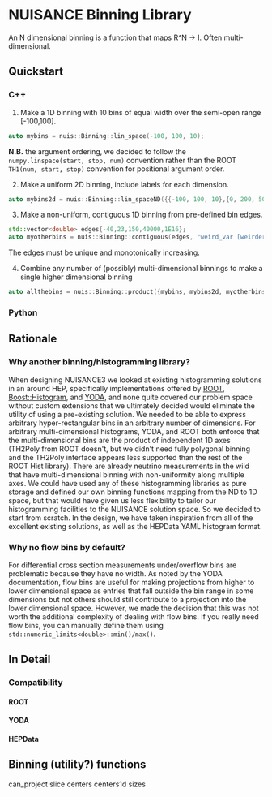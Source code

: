 # NUISANCE Binning Library

An N dimensional binning is a function that maps R^N -> I. Often multi-dimensional.

## Quickstart

### C++

1) Make a 1D binning with 10 bins of equal width over the semi-open range [-100,100].

```c++
auto mybins = nuis::Binning::lin_space(-100, 100, 10);
```

**N.B.** the argument ordering, we decided to follow the `numpy.linspace(start, stop, num)` convention rather than the ROOT `TH1(num, start, stop)` convention for positional argument order.

2) Make a uniform 2D binning, include labels for each dimension.

```c++
auto mybins2d = nuis::Binning::lin_spaceND({{-100, 100, 10},{0, 200, 50}}, {"x [xunits]", "y [yunits]"});
```

3) Make a non-uniform, contiguous 1D binning from pre-defined bin edges.

```c++
std::vector<double> edges{-40,23,150,40000,1E16};
auto myotherbins = nuis::Binning::contiguous(edges, "weird_var [weirder units]");
```

The edges must be unique and monotonically increasing.

4) Combine any number of (possibly) multi-dimensional binnings to make a single higher dimensional binning

```c++
auto allthebins = nuis::Binning::product({mybins, mybins2d, myotherbins});
```

### Python

## Rationale

### Why another binning/histogramming library?

When designing NUISANCE3 we looked at existing histogramming solutions in an around HEP, specifically implementations offered by [ROOT](https://root.cern.ch/doc/master/classTH1.html), [Boost::Histogram](https://www.boost.org/doc/libs/1_86_0/libs/histogram/doc/html/index.html), and [YODA](https://yoda.hepforge.org), and none quite covered our problem space without custom extensions that we ultimately decided would eliminate the utility of using a pre-existing solution. We needed to be able to express arbitrary hyper-rectangular bins in an arbitrary number of dimensions. For arbitrary multi-dimensional histograms, YODA, and ROOT both enforce that the multi-dimensional bins are the product of independent 1D axes (TH2Poly from ROOT doesn't, but we didn't need fully polygonal binning and the TH2Poly interface appears less supported than the rest of the ROOT Hist library). There are already neutrino measurements in the wild that have multi-dimensional binning with non-uniformity along multiple axes. We could have used any of these histogramming libraries as pure storage and defined our own binning functions mapping from the ND to 1D space, but that would have given us less flexibility to tailor our histogramming facilities to the NUISANCE solution space. So we decided to start from scratch. In the design, we have taken inspiration from all of the excellent existing solutions, as well as the HEPData YAML histogram format.

### Why no flow bins by default?

For differential cross section measurements under/overflow bins are problematic because they have no width. As noted by the YODA documentation, flow bins are useful for making projections from higher to lower dimensional space as entries that fall outside the bin range in some dimensions but not others should still contribute to a projection into the lower dimensional space. However, we made the decision that this was not worth the additional complexity of dealing with flow bins. If you really need flow bins, you can manually define them using `std::numeric_limits<double>::min()/max()`.

## In Detail

### Compatibility

#### ROOT

#### YODA

#### HEPData


## Binning (utility?) functions

can_project
slice
centers
centers1d
sizes
